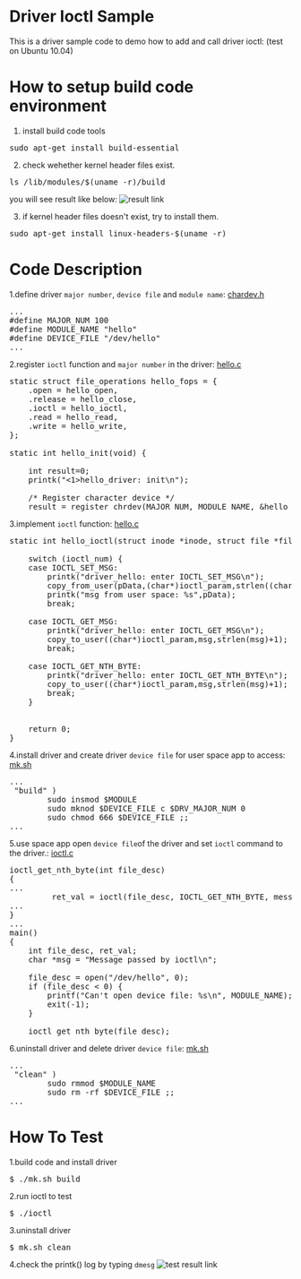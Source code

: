 # Driver Ioctl Sample
This is a driver sample code to demo how to add and call driver ioctl: (test on Ubuntu 10.04)

# How to setup build code environment
1. install build code tools
<pre>
sudo apt-get install build-essential
</pre>
2. check wehether kernel header files exist.
<pre>
ls /lib/modules/$(uname -r)/build
</pre>
you will see result like below:
![result link](http://139.162.35.49/image/Linux-Programming/small_template_20160414.png)

3. if kernel header files doesn't exist, try to install them.
<pre>
sudo apt-get install linux-headers-$(uname -r)
</pre>


# Code Description
1.define driver `major number`, `device file` and `module name`: [chardev.h](https://github.com/ivan0124/Linux-programming/blob/master/driver_ioctl_demo/chardev.h)
<pre>
...
#define MAJOR_NUM 100
#define MODULE_NAME "hello"
#define DEVICE_FILE "/dev/hello"
...
</pre>

2.register `ioctl` function and `major number` in the driver: [hello.c](https://github.com/ivan0124/Linux-programming/blob/master/driver_ioctl_demo/hello.c)
<pre>
static struct file_operations hello_fops = {
    .open = hello_open,
    .release = hello_close,
    .ioctl = hello_ioctl,
    .read = hello_read,
    .write = hello_write,
};

static int hello_init(void) {
    
    int result=0;
    printk("<1>hello_driver: init\n");

    /* Register character device */
    result = register_chrdev(MAJOR_NUM, MODULE_NAME, &hello_fops);
</pre>

3.implement `ioctl` function: [hello.c](https://github.com/ivan0124/Linux-programming/blob/master/driver_ioctl_demo/hello.c)
<pre>
static int hello_ioctl(struct inode *inode, struct file *filp, unsigned int ioctl_num, unsigned long ioctl_param) {
  
    switch (ioctl_num) {
	case IOCTL_SET_MSG:
		printk("driver_hello: enter IOCTL_SET_MSG\n");
        copy_from_user(pData,(char*)ioctl_param,strlen((char*)ioctl_param));
       	printk("msg from user space: %s",pData);
		break;

	case IOCTL_GET_MSG:
		printk("driver_hello: enter IOCTL_GET_MSG\n");
		copy_to_user((char*)ioctl_param,msg,strlen(msg)+1);
		break;

	case IOCTL_GET_NTH_BYTE:
		printk("driver_hello: enter IOCTL_GET_NTH_BYTE\n");
		copy_to_user((char*)ioctl_param,msg,strlen(msg)+1);
		break;
    }


    return 0;
}
</pre>

4.install driver and create driver `device file` for user space app to access: [mk.sh](https://github.com/ivan0124/Linux-programming/blob/master/driver_ioctl_demo/mk.sh)
<pre>
...
 "build" )
        sudo insmod $MODULE
	    sudo mknod $DEVICE_FILE c $DRV_MAJOR_NUM 0
        sudo chmod 666 $DEVICE_FILE ;;
...        
</pre>

5.use space app open `device file`of the driver and set `ioctl` command to the driver.: [ioctl.c](https://github.com/ivan0124/Linux-programming/blob/master/driver_ioctl_demo/ioctl.c)
<pre>
ioctl_get_nth_byte(int file_desc)
{
...
         ret_val = ioctl(file_desc, IOCTL_GET_NTH_BYTE, message);
...         
}
...
main()
{
	int file_desc, ret_val;
	char *msg = "Message passed by ioctl\n";

	file_desc = open("/dev/hello", 0);
	if (file_desc < 0) {
		printf("Can't open device file: %s\n", MODULE_NAME);
		exit(-1);
	}

	ioctl_get_nth_byte(file_desc);
</pre>

6.uninstall driver and delete driver `device file`: [mk.sh](https://github.com/ivan0124/Linux-programming/blob/master/driver_ioctl_demo/mk.sh)
<pre>
...
 "clean" )
        sudo rmmod $MODULE_NAME
        sudo rm -rf $DEVICE_FILE ;;
...        
</pre>

# How To Test 
1.build code and install driver
<pre>
$ ./mk.sh build 
</pre>

2.run ioctl to test
<pre>
$ ./ioctl
</pre>

3.uninstall driver
<pre>
$ mk.sh clean
</pre>

4.check the printk() log by typing `dmesg`
![test result link](http://139.162.35.49/image/Linux-Programming/20160327_driver_iotcl_demo.png)
